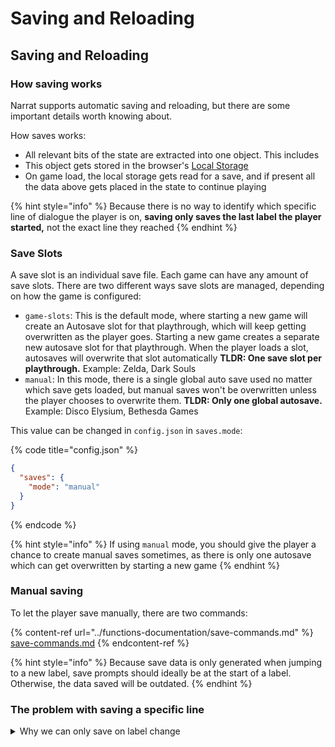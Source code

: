 # Saving and Reloading

## Saving and Reloading

### How saving works

Narrat supports automatic saving and reloading, but there are some important details worth knowing about.

How saves works:

* All relevant bits of the state are extracted into one object. This includes
* This object gets stored in the browser's [Local Storage](https://developer.mozilla.org/en-US/docs/Web/API/Window/localStorage)
* On game load, the local storage gets read for a save, and if present all the data above gets placed in the state to continue playing

{% hint style="info" %}
Because there is no way to identify which specific line of dialogue the player is on, **saving only saves the last label the player started,** not the exact line they reached
{% endhint %}

### Save Slots

A save slot is an individual save file. Each game can have any amount of save slots. There are two different ways save slots are managed, depending on how the game is configured:

* `game-slots`:  This is the default mode, where starting a new game will create an Autosave slot for that playthrough, which will keep getting overwritten as the player goes. Starting a new game creates a separate new autosave slot for that playthrough. When the player loads a slot, autosaves will overwrite that slot automatically **TLDR: One save slot per playthrough.** Example: Zelda, Dark Souls
* `manual`: In this mode, there is a single global auto save used no matter which save gets loaded, but manual saves won't be overwritten unless the player chooses to overwrite them. **TLDR: Only one global autosave.** Example: Disco Elysium, Bethesda Games

This value can be changed in `config.json`  in `saves.mode`:

{% code title="config.json" %}
```json
{
  "saves": {
    "mode": "manual"
  }
}
```
{% endcode %}

{% hint style="info" %}
If using `manual` mode, you should give the player a chance to create manual saves sometimes, as there is only one autosave which can get overwritten by starting a new game
{% endhint %}

### Manual saving

To let the player save manually, there are two commands:

{% content-ref url="../functions-documentation/save-commands.md" %}
[save-commands.md](../functions-documentation/save-commands.md)
{% endcontent-ref %}

{% hint style="info" %}
Because save data is only generated when jumping to a new label, save prompts should ideally be at the start of a label. Otherwise, the data saved will be outdated.
{% endhint %}

### The problem with saving a specific line

<details>

<summary>Why we can only save on label change</summary>

We could save the dialog line number the player is at, but it would cause issues with game updates. Say the player is at line 53 of `some_script.rpy`, but you update the game and the code changes. Suddenly line 53 refers to a completely different bit of dialogue.

One solution could be to give every line of dialogue a unique identifier (which would also allow for localisation), but this would be very tedious for users and isn't planned at the moment.

The only viable solution for saving without risk of game updates breaking past saves

This means some dialogue will be replayed when a user reloads if they were halfway through a label, but it's only because the save was made at a point in time.



</details>

